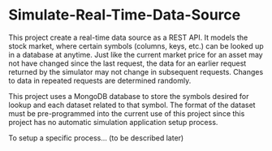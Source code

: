 # Simulate-Real-Time-Data-Source
This project create a real-time data source as a REST API. It models the stock market, where certain symbols (columns, keys, etc.) can be looked up in a database at anytime. Just like the current market price for an asset may not have changed since the last request, the data for an earlier request returned by the simulator may not change in subsequent requests. Changes to data in repeated requests are determined randomly.

This project uses a MongoDB database to store the symbols desired for lookup and each dataset related to that symbol. The format of the dataset must be pre-programmed into the current use of this project since this project has no automatic simulation application setup process.

To setup a specific process... (to be described later)
